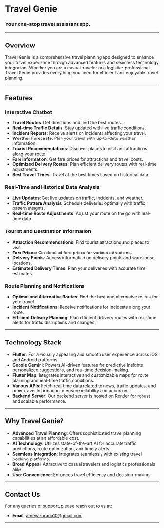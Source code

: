 # Travel Genie

### Your one-stop travel assistant app.

---

## Overview

Travel Genie is a comprehensive travel planning app designed to enhance your travel experience through advanced features and seamless technology integration. Whether you are a casual traveler or a logistics professional, Travel Genie provides everything you need for efficient and enjoyable travel planning.

---

## Features

### Interactive Chatbot
- **Travel Routes**: Get directions and find the best routes.
- **Real-time Traffic Details**: Stay updated with live traffic conditions.
- **Incident Reports**: Receive alerts on incidents affecting your travel.
- **Weather Forecasts**: Plan your travel with up-to-date weather information.
- **Tourist Recommendations**: Discover places to visit and attractions along your route.
- **Fare Information**: Get fare prices for attractions and travel costs.
- **Optimized Delivery Routes**: Plan efficient delivery routes with real-time adjustments.
- **Best Travel Times**: Travel at the best times based on historical data.

### Real-Time and Historical Data Analysis
- **Live Updates**: Get live updates on traffic, incidents, and weather.
- **Traffic Pattern Analysis**: Schedule deliveries optimally with traffic pattern insights.
- **Real-time Route Adjustments**: Adjust your route on the go with real-time data.

### Tourist and Destination Information
- **Attraction Recommendations**: Find tourist attractions and places to visit.
- **Fare Prices**: Get detailed fare prices for various attractions.
- **Delivery Points**: Access information on delivery points and warehouse locations.
- **Estimated Delivery Times**: Plan your deliveries with accurate time estimates.

### Route Planning and Notifications
- **Optimal and Alternative Routes**: Find the best and alternative routes for your travel.
- **Incident Notifications**: Receive notifications for incidents along your route.
- **Efficient Delivery Planning**: Plan efficient delivery routes with real-time alerts for traffic disruptions and changes.

---

## Technology Stack

- **Flutter**: For a visually appealing and smooth user experience across iOS and Android platforms.
- **Google Gemini**: Powers AI-driven features for predictive insights, personalized suggestions, and real-time decision-making.
- **Flutter Map**: Integrates interactive and customizable maps for route planning and real-time traffic conditions.
- **Various APIs**: Fetch real-time data related to news, traffic updates, and other travel information to ensure reliability and accuracy.
- **Backend Server**: Our backend server is hosted on Render for robust and scalable performance.

---

## Why Travel Genie?

- **Advanced Travel Planning**: Offers sophisticated travel planning capabilities at an affordable cost.
- **AI Technology**: Utilizes state-of-the-art AI for accurate traffic predictions, route optimization, and timely alerts.
- **Seamless Integration**: Integrates seamlessly with existing travel booking platforms.
- **Broad Appeal**: Attractive to casual travelers and logistics professionals alike.
- **User Convenience**: Enhances travel efficiency and decision-making.

---

## Contact Us

For any queries or support, please reach out to us at:

- **Email**: ameyasurana10@gmail.com

---


